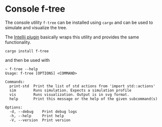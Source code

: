 # Console f-tree

The console utility `f-tree` can be installed using `cargo` and can be used to simulate and visualize the tree.

The [Intellij plugin](intellij.md) basically wraps this utility and provides the same functionality.

```shell
cargo install f-tree
```

and then be used with

```shell
~ f-tree --help
Usage: f-tree [OPTIONS] <COMMAND>

Commands:
  print-std  Print the list of std actions from 'import std::actions'
  sim        Runs simulation. Expects a simulation profile
  vis        Runs visualization. Output is in svg format.
  help       Print this message or the help of the given subcommand(s)

Options:
  -d, --debug    Print debug logs
  -h, --help     Print help
  -V, --version  Print version


```
